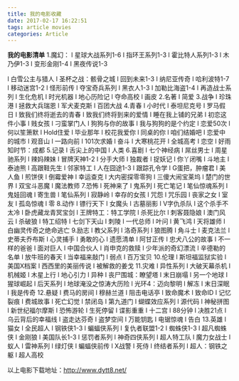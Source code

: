 ```yaml
---
title: 我的电影收藏
date: 2017-02-17 16:22:51
tags: article movies
categories: Article
---
```

**我的电影清单**
1.魔幻：
l 星球大战系列1-6
l 指环王系列1-3
l 霍比特人系列1-3
l 木乃伊1-3
l 变形金刚1-4
l 黑夜传说1-3
<!--more-->
l 白雪公主与猎人
l 圣杯之战：骸骨之城
l 回到未来1-3
l 纳尼亚传奇
l 哈利波特1-7
l 移动迷宫1-2
l 怪形前传
l 夺宝奇兵系列
l 黑衣人1-3
l 加勒比海盗1-4
l 再造战士系列
l 生化危机
l 时光机器
l 地心历险记
l 夺命高校
l 画皮
2.名著
l 简爱
3.战争
l 珍珠港
l 拯救大兵瑞恩
l 军犬麦克斯
l 百团大战
4.青春
l 小时代
l 泰坦尼克号
l 罗马假日
l 致我们终将逝去的青春
l 致我们终将到来的爱情
l 睡在我上铺的兄弟
l 初恋这件小事
l 贱女孩
l 刁蛮掌门人
l 狗狗与你的故事
l 我与狗狗的是个约定
l 恋爱50次
l 何以笙箫默
l Hold住爱
l 毕业那年
l 校花我爱你
l 同桌的你
l 咱们结婚吧
l 恋爱中的城市
l 观音山
l 一路向前
l 101次求婚
l 奋斗
l 大寒桃花开
l 全城高考
l 恋空
l 好雨知时节：成都
5.记录
l 舌尖上的中国
l 人类
6.喜剧
l 七个神经病
l 屌丝男士
l 周星驰系列
l 辣妈辣妹
l 冒牌天神1-2
l 分手大师
l 独裁者
l 捉妖记
l 你丫闭嘴
l 斗地主
l 泰迪熊
l 高跟鞋先生
l 邻家特工
l 人在囧途1-3
l 跟踪孔令学
l G蛋把，肿瘤君
l 美人鱼
l 煎饼侠
l 倒霉爱神
l 幸运查克
l 大内密探零零狗
l 三傻大闹宝莱坞
l 楚门的世界
l 双宝斗恶魔
l 魔法教师
7.恐怖
l 死神来了
l 鬼系列
l 死亡笔记
l 笔仙惊魂系列
l 鬼娃回魂
l 寄生兽
l 笔仙系列
l 寂静岭
l 幸存的女孩
l 咒怨
l 咒乐园
l 丧家之女
l 室友
l 孤岛惊魂
l 零
8.动作
l 镖行天下
l 女魔头
l 古墓丽影
l V字仇杀队
l 这个杀手不太冷
l 卧虎藏龙青冥宝剑
l 王牌特工：特工学院
l 杀死比尔
l 刺客聂隐娘
l 澳门风云
l 杀破狼
l 特工绍特
l 七剑下天山
l 刺陵
l 一代总师
l 叶问
l 黄飞鸿
l 天将雄师
l 白幽灵传奇之绝命逃亡
9.励志
l 教父系列
l 洛奇系列
l 狼图腾
l 角斗士
l 麦克法兰
l 史蒂夫乔布斯
l 心灵捕手
l 勇敢的心
l 遗愿清单
l 阿甘正传
l 忠犬八公的故事
l 不一样的爸爸
l 面对巨人
l 中国合伙人
l 肖申克的救赎
l 少年派的奇幻漂流
l 辛德勒的名单
l 放牛班的春天
l 当幸福来敲门
l 弱点
l 百万宝贝
10.伦理
l 斯坦福监狱实验
l 美国X档案
l 西西里的美丽传说
l 被解救的姜戈
11.灾难
l 异性系列
l 大破天幕杀机
l 机械姬
l 木星上行
l 地心引力
l 异种
l 丧尸围城：瞭望塔
l 末日崩塌
l 另一个地球
l 猩球崛起
l 后天系列
l 地球淹没之惊涛大历险
l 光环4：迈向黎明
l 解冻
l 末日深眠
l 我是传奇
12.悬疑
l 费马的房间
l 穆赫兰道
l 阻击电话亭
l 致命魔术
l 致命ID
l 记忆裂痕
l 费城故事
l 死亡幻觉
l 禁闭岛
l 第九道门
l 蝴蝶效应系列
l 源代码
l 神秘拼图
l 新世纪福尔摩斯
l 恐怖游轮
l 生死停留
l 谍影重重
l 十二宫
l 88分钟
l 决胜21点
l 乌云背后的幸福线
l 盗走达芬奇
l 盗梦空间
l 万能钥匙
l 电锯惊魂
l 告白
13.英雄
l 猫女
l 全民超人
l 钢铁侠1-3
l 蝙蝠侠系列
l 复仇者联盟1-2
l 蜘蛛侠1-3
l 超凡蜘蛛侠
l 金刚狼
l 美国队长1-3
l 惩罚者系列
l 神奇四侠系列
l 超人特工队
l 魔力女战士
l 蚁人
l 雷神系列
l 绿灯侠
l 蝙蝠侠前传
l X战警
l 死侍
l 终结者系列
l 超人：钢铁之躯
l 超人高校
 
以上电影下载地址：http://www.dytt8.net/
